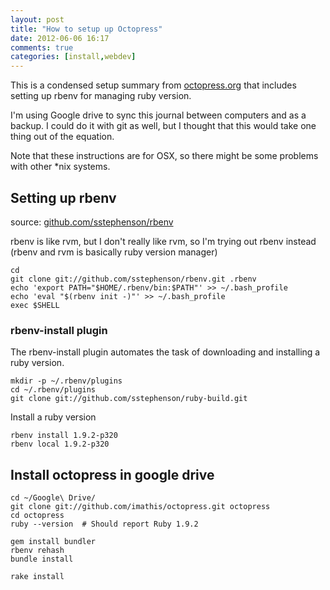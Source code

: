 ```yaml
---
layout: post
title: "How to setup up Octopress"
date: 2012-06-06 16:17
comments: true
categories: [install,webdev]
---
```


This is a condensed setup summary from [octopress.org](http://octopress.org/docs/setup/) that includes setting up rbenv for managing ruby version.

I'm using Google drive to sync this journal between computers and as a backup. I could do it with git as well, but I thought that this would take one thing out of the equation.

Note that these instructions are for OSX, so there might be some problems with other *nix systems.

## Setting up rbenv

source: [github.com/sstephenson/rbenv](https://github.com/sstephenson/rbenv)

rbenv is like rvm, but I don't really like rvm, so I'm trying out rbenv instead (rbenv and rvm is basically ruby version manager)

	cd
	git clone git://github.com/sstephenson/rbenv.git .rbenv
	echo 'export PATH="$HOME/.rbenv/bin:$PATH"' >> ~/.bash_profile
	echo 'eval "$(rbenv init -)"' >> ~/.bash_profile
	exec $SHELL

###  rbenv-install plugin

The rbenv-install plugin automates the task of downloading and installing a ruby version.

	mkdir -p ~/.rbenv/plugins
	cd ~/.rbenv/plugins
	git clone git://github.com/sstephenson/ruby-build.git

Install a ruby version

	rbenv install 1.9.2-p320
    rbenv local 1.9.2-p320

## Install octopress in google drive

	cd ~/Google\ Drive/
	git clone git://github.com/imathis/octopress.git octopress
	cd octopress
	ruby --version  # Should report Ruby 1.9.2

	gem install bundler
	rbenv rehash
	bundle install

	rake install